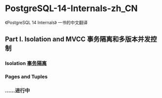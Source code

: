 # PostgreSQL-14-Internals-zh_CN
《PostgreSQL 14 Internals》 一书的中文翻译

## Part I. Isolation and MVCC 事务隔离和多版本并发控制
### Isolation [事务隔离](https://yuesong-feng.github.io/pg14internals/Isolation.html)
### Pages and Tuples

### ......进行中
